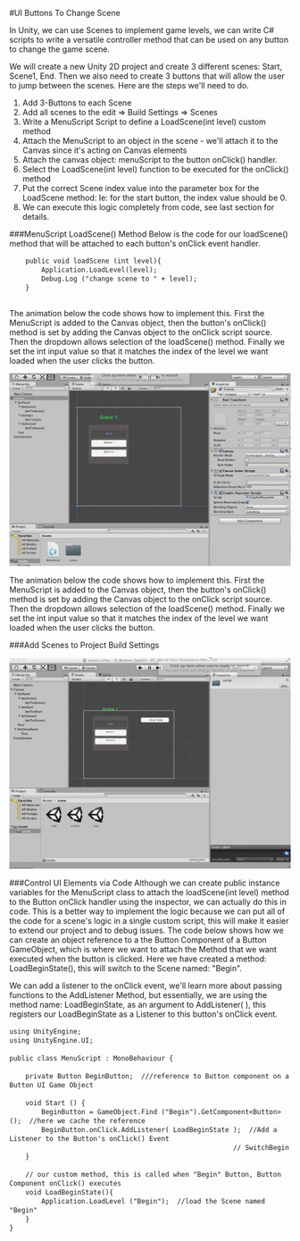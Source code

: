#UI Buttons To Change Scene

In Unity, we can use Scenes to implement game levels, we can write C# scripts to write a versatile controller method that can be used on any button to change the game scene.  

We will create a new Unity 2D project and create 3 different scenes: Start, Scene1, End.  Then we also need to create 3 buttons that will allow the user to jump between the scenes. Here are the steps we'll need to do. 

1. Add 3-Buttons to each Scene
2. Add all scenes to the edit => Build Settings  => Scenes
3. Write a MenuScript Script to define a LoadScene(int level) custom method 
4. Attach the MenuScript to an object in the scene - we'll attach it to the Canvas since it's acting on Canvas elements
5. Attach the canvas object: menuScript to the button onClick() handler.
6. Select the LoadScene(int level) function to be executed for the onClick() method
7. Put the correct Scene index value into the parameter box for the LoadScene method: Ie: for the start button, the index value should be 0.
8. We can execute this logic completely from code, see last section for details. 

###MenuScript LoadScene() Method
Below is the code for our loadScene() method that will be attached to each button's onClick event handler.  

```
	public void loadScene (int level){
		Application.LoadLevel(level);
		Debug.Log ("change scene to " + level);
	}
	
```

The animation below the code shows how to implement this. First the MenuScript is added to the Canvas object, then the button's onClick() method is set by adding the Canvas object to the onClick script source.  Then the dropdown allows selection of the loadScene() method.  Finally we set the int input value so that it matches the index of the level we want loaded when the user clicks the button.  

![](UI_buttons.gif)
	
The animation below the code shows how to implement this. First the MenuScript is added to the Canvas object, then the button's onClick() method is set by adding the Canvas object to the onClick script source.  Then the dropdown allows selection of the loadScene() method.  Finally we set the int input value so that it matches the index of the level we want loaded when the user clicks the button. 

###Add Scenes to Project Build Settings

![](buildSettings.gif)

###Control UI Elements via Code
Although we can create public instance variables for the MenuScript class to attach the loadScene(int level) method to the Button onClick handler using the inspector, we can actually do this in code. This is a better way to implement the logic because we can put all of the code for a scene's logic in a single custom script, this will make it easier to extend our project and to debug issues.  The code below shows how we can create an object reference to a the Button Component of a Button GameObject, which is where we want to attach the Method that we want executed when the button is clicked.  Here we have created a method:  LoadBeginState(), this will switch to the Scene named: "Begin".  

We can add a listener to the onClick event, we'll learn more about passing functions to the AddListener Method, but essentially, we are using the method name: LoadBeginState, as an argument to AddListener( ), this registers our LoadBeginState as a Listener to this button's onClick event.

```
using UnityEngine;
using UnityEngine.UI;

public class MenuScript : MonoBehaviour {

	private Button BeginButton;  ///reference to Button component on a Button UI Game Object

	void Start () {
		BeginButton = GameObject.Find ("Begin").GetComponent<Button> ();  //here we cache the reference
		BeginButton.onClick.AddListener( LoadBeginState );  //Add a Listener to the Button's onClick() Event
														// SwitchBegin
	}

	// our custom method, this is called when "Begin" Button, Button Component onClick() executes
	void LoadBeginState(){
		Application.LoadLevel ("Begin");  //load the Scene named "Begin"
	}
}
 

```